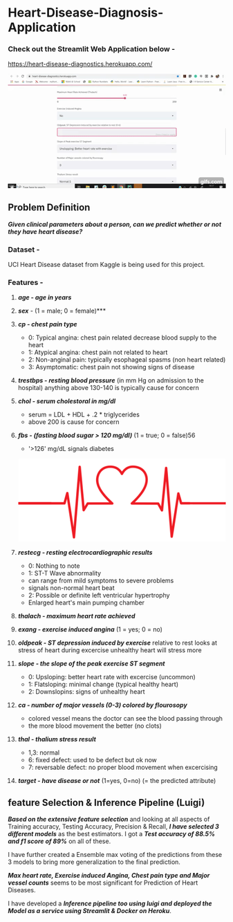 # Heart-Disease-Diagnosis-Application

### Check out the Streamlit Web Application below - 
https://heart-disease-diagnostics.herokuapp.com/

![Heart Disease Diagnosis Assistant Demo](Data/Demo.gif)


## Problem Definition

***Given clinical parameters about a person, can we predict whether or not they have heart disease?***

### Dataset - 
UCI Heart Disease dataset from Kaggle is being used for this project. 

### Features - 

1. ***age - age in years***
2. ***sex*** - (1 = male; 0 = female)***
3. ***cp - chest pain type***
    - 0: Typical angina: chest pain related decrease blood supply to the heart
    - 1: Atypical angina: chest pain not related to heart
    - 2: Non-anginal pain: typically esophageal spasms (non heart related)
    - 3: Asymptomatic: chest pain not showing signs of disease
4. ***trestbps - resting blood pressure*** (in mm Hg on admission to the hospital) anything above 130-140 is typically cause for concern
5. ***chol - serum cholestoral in mg/dl***
    - serum = LDL + HDL + .2 * triglycerides
    - above 200 is cause for concern
6. ***fbs - (fasting blood sugar > 120 mg/dl)*** (1 = true; 0 = false)56
    - '>126' mg/dL signals diabetes
    
    ![Img](https://github.com/Nikhilkohli1/Data-Science-Machine-Learning/blob/master/Heart%20Disease%20Classification%20Web%20App/Data/beat.jpg)


7. ***restecg - resting electrocardiographic results***
    - 0: Nothing to note
    - 1: ST-T Wave abnormality
    - can range from mild symptoms to severe problems
    - signals non-normal heart beat
    - 2: Possible or definite left ventricular hypertrophy
    - Enlarged heart's main pumping chamber
8. ***thalach - maximum heart rate achieved***
9. ***exang - exercise induced angina*** (1 = yes; 0 = no)
10. ***oldpeak - ST depression induced by exercise*** relative to rest looks at stress of heart during excercise unhealthy heart will stress more
11. ***slope - the slope of the peak exercise ST segment***
    - 0: Upsloping: better heart rate with excercise (uncommon)
    - 1: Flatsloping: minimal change (typical healthy heart)
    - 2: Downslopins: signs of unhealthy heart
12. ***ca - number of major vessels (0-3) colored by flourosopy***
    - colored vessel means the doctor can see the blood passing through
    - the more blood movement the better (no clots)
13. ***thal - thalium stress result***
    - 1,3: normal
    - 6: fixed defect: used to be defect but ok now
    - 7: reversable defect: no proper blood movement when excercising
14. ***target - have disease or not*** (1=yes, 0=no) (= the predicted attribute)


## feature Selection & Inference Pipeline (Luigi)

***Based on the extensive feature selection*** and looking at all aspects of Training accuracy, Testing Accuracy, Precision & Recall, ***I have selected 3 different models*** as the best estimators. I got a ***Test accuracy of 88.5% and f1 score of 89%*** on all of these.

I have further created a Ensemble max voting of the predictions from these 3 models to bring more generalization to the final prediction.

***Max heart rate, Exercise induced Angina, Chest pain type and Major vessel counts*** seems to be most significant for Prediction of Heart Diseases.

I have developed a ***Inference pipeline too using luigi and deployed the Model as a service using Streamlit & Docker on Heroku***. 


